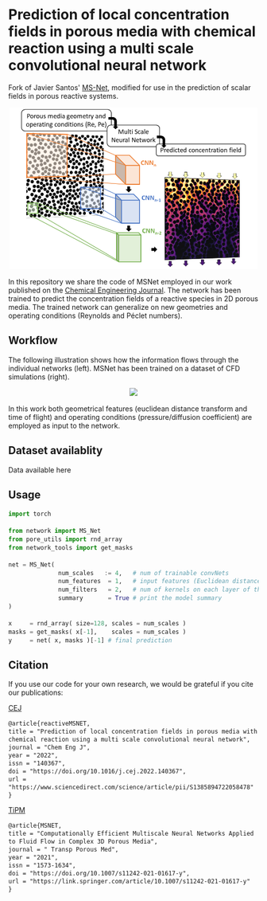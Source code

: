 # Prediction of local concentration fields in porous media with chemical reaction using a multi scale convolutional neural network

Fork of Javier Santos' [MS-Net](https://github.com/je-santos/ms_net), modified for use in the prediction of scalar fields in porous reactive systems.

<p align="center">
<img src="./images/ga.png" width="500px"></img>
</p>

In this repository we share the code of MSNet employed in our work published on the [Chemical Engineering Journal](https://www.sciencedirect.com/science/article/pii/S1385894722058478). The network has been trained to predict the concentration fields of a reactive species in 2D porous media. The trained network can generalize on new geometries and operating conditions (Reynolds and Péclet numbers).

## Workflow
The following illustration shows how the information flows through the individual networks (left).
MSNet has been trained on a dataset of CFD simulations (right).

<p align="center">
<img src="./images/MSNET_workflow.png" width="750px"></img>
</p>

In this work both geometrical features (euclidean distance transform and time of flight) and operating conditions (pressure/diffusion coefficient) are employed as input to the network. 

## Dataset availablity

Data available here

## Usage

```python
import torch

from network import MS_Net
from pore_utils import rnd_array
from network_tools import get_masks

net = MS_Net( 
              num_scales   := 4,   # num of trainable convNets
              num_features  = 1,   # input features (Euclidean distance, etc)
              num_filters   = 2,   # num of kernels on each layer of the finest model (most expensive)
              summary       = True # print the model summary
)

x     = rnd_array( size=128, scales = num_scales )
masks = get_masks( x[-1],    scales = num_scales )
y     = net( x, masks )[-1] # final prediction
```



## Citation
If you use our code for your own research, we would be grateful if you cite our publications:

[CEJ](https://www.sciencedirect.com/science/article/pii/S1385894722058478)
```
@article{reactiveMSNET,
title = "Prediction of local concentration fields in porous media with chemical reaction using a multi scale convolutional neural network",
journal = "Chem Eng J",
year = "2022",
issn = "140367",
doi = "https://doi.org/10.1016/j.cej.2022.140367",
url = "https://www.sciencedirect.com/science/article/pii/S1385894722058478"
}
```
[TiPM](https://link.springer.com/article/10.1007/s11242-021-01617-y)
```
@article{MSNET,
title = "Computationally Efficient Multiscale Neural Networks Applied to Fluid Flow in Complex 3D Porous Media",
journal = " Transp Porous Med",
year = "2021",
issn = "1573-1634",
doi = "https://doi.org/10.1007/s11242-021-01617-y",
url = "https://link.springer.com/article/10.1007/s11242-021-01617-y"
}
```

